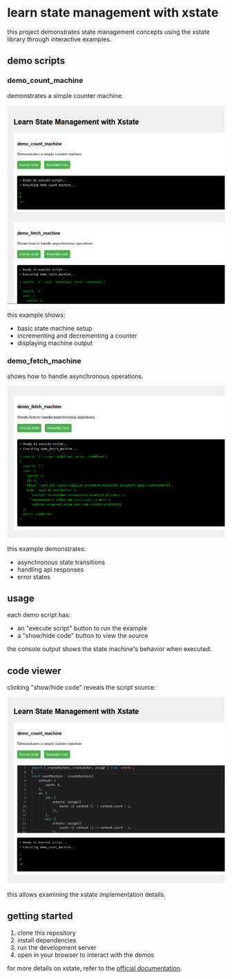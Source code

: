 # learn state management with xstate

this project demonstrates state management concepts using the xstate library through interactive examples.

## demo scripts

### demo_count_machine

demonstrates a simple counter machine.

![counter machine demo](assets/image1.png)

this example shows:
- basic state machine setup
- incrementing and decrementing a counter
- displaying machine output

### demo_fetch_machine 

shows how to handle asynchronous operations.

![fetch machine demo](assets/image3.png)

this example demonstrates:
- asynchronous state transitions
- handling api responses
- error states

## usage

each demo script has:
- an "execute script" button to run the example
- a "show/hide code" button to view the source

the console output shows the state machine's behavior when executed.

## code viewer

clicking "show/hide code" reveals the script source:

![code viewer](assets/image2.png)

this allows examining the xstate implementation details.

## getting started

1. clone this repository
2. install dependencies
3. run the development server
4. open in your browser to interact with the demos

for more details on xstate, refer to the [official documentation](https://xstate.js.org/docs/).